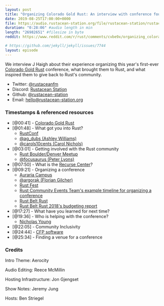 ```yaml
---
layout: post
title: "Organizing Colorado Gold Rust: An interview with conference founder J Haigh"
date: 2019-08-25T17:00:00+0000
file: https://audio.rustacean-station.org/file/rustacean-station/rustacean-station-e002-colorado-gold-rust.mp3
duration: "0:28:06" #audio length in min
length: "26982651" #filesize in byte
reddit: https://www.reddit.com/r/rust/comments/cvbe9x/organizing_colorado_gold_rust_an_interview_with/

# https://github.com/jekyll/jekyll/issues/7744
layout: episode
---
```


We interview J Haigh about their experience organizing this year's first-ever [Colorado Gold Rust](https://www.cogoldrust.com/) conference, what brought them to Rust, and what inspired them to give back to Rust's community. 

 - Twitter: [@rustaceanfm](https://twitter.com/rustaceanfm)
 - Discord: [Rustacean Station](https://discord.gg/cHc3Gyc)
 - Github: [@rustacean-station](https://github.com/rustacean-station/)
 - Email: [hello@rustacean-station.org](mailto:hello@rustacean-station.org)

### Timestamps & referenced resources

* [@00:41] - [Colorado Gold Rust](https://www.cogoldrust.com/)
* [@01:48] - What got you into Rust?
  * [RustConf](https://rustconf.com/)
  * [@ag_dubs (Ashley Williams)](https://twitter.com/ag_dubs)
  * [@carols10cents (Carol Nichols)](https://twitter.com/carols10cents)
* [@03:01] - Getting involved with the Rust community
  * [Rust Boulder/Denver Meetup](https://www.meetup.com/Rust-Boulder-Denver/)
  * [@focusaurus (Peter Lyons)](https://twitter.com/focusaurus)
* [@07:50] - What is the [Recurse Center](https://www.recurse.com/)?
* [@09:21] - Organizing a conference
  * [Auraria Campus](https://www.ahec.edu/)
  * [@argorak (Florian Gilcher)](https://twitter.com/Argorak)
  * [Rust Fest](https://www.rustfest.eu)
  * [Rust Community Events Team's example timeline for organizing a conference](https://github.com/rust-community/events-team/blob/master/guidelines/timeline.md)
  * [Rust Belt Rust](https://www.rust-belt-rust.com/) 
  * [Rust Belt Rust 2018's budgeting report](https://www.integer32.com/2018/11/29/2018-rust-belt-rust-finance-report.html)
* [@17:27] - What have you learned for next time?
* [@19:36] - Who is helping with the conference?
  * [Nicholas Young](https://www.secretfader.com/)
* [@22:05] - Community Inclusivity
* [@24:44] - [CFP software](https://github.com/rubycentral/cfp-app)
* [@25:34] - Finding a venue for a conference

### Credits

Intro Theme: Aerocity

Audio Editing: Reece McMillin

Hosting Infrastructure: Jon Gjengset

Show Notes: Jeremy Jung

Hosts: Ben Striegel
